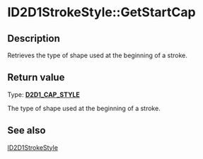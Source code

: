 # ID2D1StrokeStyle::GetStartCap

## Description

Retrieves the type of shape used at the beginning of a stroke.

## Return value

Type: **[D2D1_CAP_STYLE](https://learn.microsoft.com/windows/win32/api/d2d1/ne-d2d1-d2d1_cap_style)**

The type of shape used at the beginning of a stroke.

## See also

[ID2D1StrokeStyle](https://learn.microsoft.com/windows/win32/api/d2d1/nn-d2d1-id2d1strokestyle)